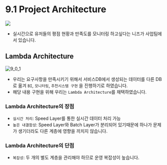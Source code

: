 # 9.1 Project Architecture

<img src="./images/9_1_1.png" align="center">

- 실시간으로 유저들의 평점 현황과 만족도를 모니터링 하고싶다는 니즈가 사업팀에서 있습니다.

## Lambda Architecture

![9_0_1](./images/9_0_1.png)

- 우리는 요구사항을 만족시키기 위해서 서비스DB에서 생성되는 데이터를 다른 DB로 옮겨 `BI`, `모니터링`, `추천시스템 구현` 을 진행하기로 하였습니다.
- 해당 내용 구현을 위해 우리는 `Lambda Architecture`를 채택하였습니다.

### Lambda Architecture의 장점

- `실시간 처리`: Speed Layer를 통한 실시간 데이터 처리 가능
- `높은 내결함성`: Speed Layer와 Batch Layer가 분리되어 있기때문에 하나가 문제가 생기더라도 다른 계층에 영향을 끼치지 않습니다.

### Lambda Architecture의 단점

- `복잡성`: 두 개의 별도 계층을 관리해야 하므로 운영 복잡성이 높습니다.